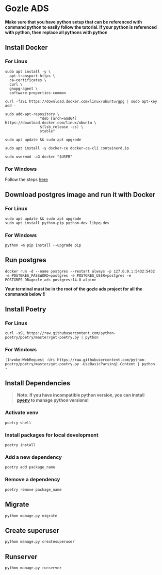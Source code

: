 # Gozle ADS

**Make sure that you have python setup that can be referenced with command python to easily follow the tutorial. If your python is referenced with python, then replace all pythons with python**

## Install Docker

### For Linux

```
sudo apt install -y \
  apt-transport-https \
  ca-certificates \
  curl \
  gnupg-agent \
  software-properties-common

curl -fsSL https://download.docker.com/linux/ubuntu/gpg | sudo apt-key add -

sudo add-apt-repository \
                "deb [arch=amd64] https://download.docker.com/linux/ubuntu \
                $(lsb_release -cs) \
                stable"

sudo apt update && sudo apt upgrade

sudo apt install -y docker-ce docker-ce-cli containerd.io

sudo usermod -aG docker "$USER"
```

### For Windows

Follow the steps [here](https://docs.docker.com/docker-for-windows/install/)

## Download postgres image and run it with Docker

### For Linux

```
sudo apt update && sudo apt upgrade
sudo apt install python-pip python-dev libpq-dev
```

### For Windows

```
python -m pip install --upgrade pip
```

## Run postgres

```
docker run -d --name postgres --restart always -p 127.0.0.1:5432:5432 -e POSTGRES_PASSWORD=postgres -e POSTGRES_USER=postgres -e POSTGRES_DB=gozle_ads postgres:14.8-alpine
```

**Your terminal must be in the root of the gozle ads project for all the commands below !!**

## Install Poetry

### For Linux

```
curl -sSL https://raw.githubusercontent.com/python-poetry/poetry/master/get-poetry.py | python
```

### For Windows

```
(Invoke-WebRequest -Uri https://raw.githubusercontent.com/python-poetry/poetry/master/get-poetry.py -UseBasicParsing).Content | python -
```

## Install Dependencies

> **Note: If you have incompatible python version, you can install [pyenv](https://github.com/pyenv/pyenv) to manage python versions!**

### Activate venv

```
poetry shell
```

### Install packages for local development

```
poetry install
```

### Add a new dependency

```
poetry add package_name
```

### Remove a dependency

```
poetry remove package_name
```

## Migrate

```
python manage.py migrate
```

## Create superuser

```
python manage.py createsuperuser
```

## Runserver

```
python manage.py runserver
```
